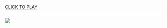 
<a href="https://premium76.site?title=lesson_1_unblocked_games&ref=13M">CLICK TO PLAY</a></h3>
<hr>

<a href="https://premium76.site?title=lesson_1_unblocked_games&ref=13M"><img src="https://clearcache.store/games.png"></a>


